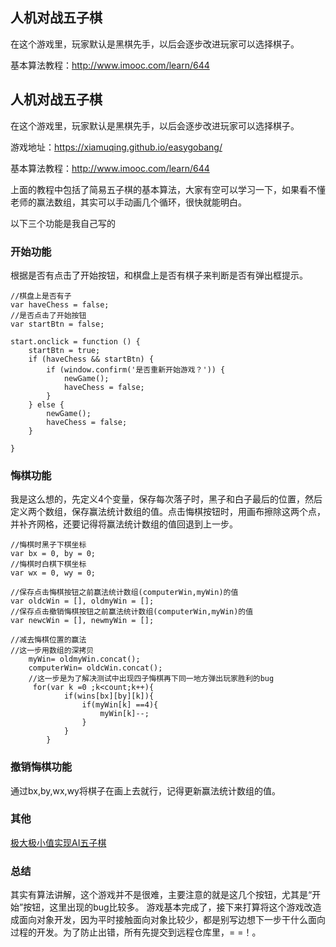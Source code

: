 ## 人机对战五子棋

在这个游戏里，玩家默认是黑棋先手，以后会逐步改进玩家可以选择棋子。

基本算法教程：http://www.imooc.com/learn/644
## 人机对战五子棋

在这个游戏里，玩家默认是黑棋先手，以后会逐步改进玩家可以选择棋子。

游戏地址：https://xiamuqing.github.io/easygobang/

基本算法教程：http://www.imooc.com/learn/644

上面的教程中包括了简易五子棋的基本算法，大家有空可以学习一下，如果看不懂老师的赢法数组，其实可以手动画几个循环，很快就能明白。

以下三个功能是我自己写的

### 开始功能

根据是否有点击了开始按钮，和棋盘上是否有棋子来判断是否有弹出框提示。

```
//棋盘上是否有子
var haveChess = false;
//是否点击了开始按钮
var startBtn = false;
```
```
start.onclick = function () {
    startBtn = true;
    if (haveChess && startBtn) {
        if (window.confirm('是否重新开始游戏？')) {
            newGame();
            haveChess = false;
        }
    } else {
        newGame();
        haveChess = false;
    }

}
```


### 悔棋功能

我是这么想的，先定义4个变量，保存每次落子时，黑子和白子最后的位置，然后定义两个数组，保存赢法统计数组的值。点击悔棋按钮时，用画布擦除这两个点，并补齐网格，还要记得将赢法统计数组的值回退到上一步。
```
//悔棋时黑子下棋坐标
var bx = 0, by = 0;
//悔棋时白棋下棋坐标
var wx = 0, wy = 0;

//保存点击悔棋按钮之前赢法统计数组(computerWin,myWin)的值
var oldcWin = [], oldmyWin = [];
//保存点击撤销悔棋按钮之前赢法统计数组(computerWin,myWin)的值
var newcWin = [], newmyWin = [];

```
```
//减去悔棋位置的赢法
//这一步用数组的深拷贝
    myWin= oldmyWin.concat();
    computerWin= oldcWin.concat();
    //这一步是为了解决测试中出现四子悔棋再下同一地方弹出玩家胜利的bug
     for(var k =0 ;k<count;k++){
            if(wins[bx][by][k]){
                if(myWin[k] ==4){
                    myWin[k]--;
                }
            }
        }
```    

### 撤销悔棋功能

通过bx,by,wx,wy将棋子在画上去就行，记得更新赢法统计数组的值。

### 其他

[极大极小值实现AI五子棋](https://github.com/lihongxun945/gobang)

### 总结

其实有算法讲解，这个游戏并不是很难，主要注意的就是这几个按钮，尤其是“开始”按钮，这里出现的bug比较多。
游戏基本完成了，接下来打算将这个游戏改造成面向对象开发，因为平时接触面向对象比较少，都是别写边想下一步干什么面向过程的开发。为了防止出错，所有先提交到远程仓库里，= =！。

